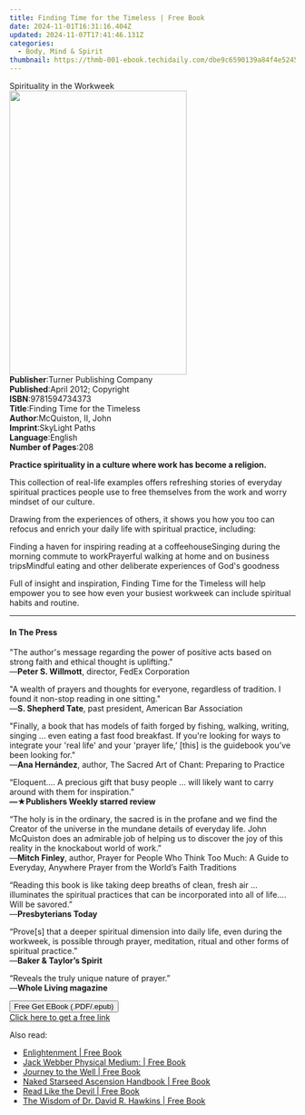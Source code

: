 ```yaml
---
title: Finding Time for the Timeless | Free Book
date: 2024-11-01T16:31:16.404Z
updated: 2024-11-07T17:41:46.131Z
categories:
  - Body, Mind & Spirit
thumbnail: https://thmb-001-ebook.techidaily.com/dbe9c6590139a84f4e5245f5a59d1de1212f65cf3f6043399457c9995711c55b.jpg
---
```

<main id="book-container">
  <div class="flex flex-col">
    <div class="book-brief flex-1 py-6 px-4 sm:p-6 md:py-10 md:px-8">
      <!-- brief-->
      <div class="book-brief-main">Spirituality in the Workweek</div>
    </div>
    <div
      class="book-meta-info flex-1 grid gap-4 col-start-1 col-end-3 row-start-1 sm:mb-6 sm:grid-cols-4 lg:gap-6 lg:col-start-2 lg:row-end-6 lg:row-span-6 lg:mb-0"
    >
      <div
        class="book-meta-info-left place-content-center mt-4 p-4 text-sm leading-6 col-start-2 col-span-2 dark:text-slate-400"
      >
        <img
          class="w-full h-500 object-cover rounded-lg sm:h-255 sm:col-span-2 lg:col-span-full"
          src="https://img-001-ebook.techidaily.com/956df95bb37408bacc013ed243636a986c207ce88d8bd6424de94578eceace23.jpg"
          alt=""
          width="312"
          height="500"
        />
      </div>
      <div
        class="book-meta-info-right mt-2 col-start-1 row-start-2 col-span-3 self-center"
      >
        <!-- meta data  -->
        <div class="flex flex-col px-4 md:px-8">
          <div class="flex-1">
            <strong>Publisher</strong>:<span class="px-2"
              >Turner Publishing Company</span
            >
          </div>
          <div class="flex-1">
            <strong>Published</strong>:<span class="px-2"
              >April 2012; Copyright</span
            >
          </div>
          <div class="flex-1">
            <strong>ISBN</strong>:<span class="px-2">9781594734373</span>
          </div>
          <div class="flex-1">
            <strong>Title</strong>:<span class="px-2"
              >Finding Time for the Timeless</span
            >
          </div>
          <div class="flex-1">
            <strong>Author</strong>:<span class="px-2"
              >McQuiston, II, John</span
            >
          </div>
          <div class="flex-1">
            <strong>Imprint</strong>:<span class="px-2">SkyLight Paths</span>
          </div>
          <div class="flex-1">
            <strong>Language</strong>:<span class="px-2">English</span>
          </div>
          <div class="flex-1">
            <strong>Number of Pages</strong>:<span class="px-2">208</span>
          </div>
        </div>
      </div>
    </div>
    <div class="book-description flex-1 py-6 px-4 sm:p-6 md:py-10 md:px-8">
      <div class="book-description-main">
        <div accordion-content="" id="description">
          <p>
            <strong
              >Practice spirituality in a culture where work has become a
              religion.</strong
            >
          </p>
          <p>
            This collection of real-life examples offers refreshing stories of
            everyday spiritual practices people use to free themselves from the
            work and worry mindset of our culture.
          </p>
          <p>
            Drawing from the experiences of others, it shows you how you too can
            refocus and enrich your daily life with spiritual practice,
            including:
          </p>
          Finding a haven for inspiring reading at a coffeehouseSinging during
          the morning commute to workPrayerful walking at home and on business
          tripsMindful eating and other deliberate experiences of God's goodness
          <p>
            Full of insight and inspiration, Finding Time for the Timeless will
            help empower you to see how even your busiest workweek can include
            spiritual habits and routine.
          </p>
        </div>
      </div>
    </div>
    <div class="book-excerpts flex-1 py-6 px-4 sm:p-6 md:py-10 md:px-8">
      <!-- excerpts-->
      <div class="book-excerpts-main">
        <hr />
        <h4 class="placeholder placeholder-heading">
          <span>In The Press</span>
        </h4>
        <p></p>
        <p>
          "The author's message regarding the power of positive acts based on
          strong faith and ethical thought is uplifting."<br />—<strong
            >Peter S. Willmott</strong
          >, director, FedEx Corporation
        </p>
        <p>
          "A wealth of prayers and thoughts for everyone, regardless of
          tradition. I found it non-stop reading in one sitting."<br />—<strong
            >S. Shepherd Tate</strong
          >, past president, American Bar Association
        </p>
        <p>
          "Finally, a book that has models of faith forged by fishing, walking,
          writing, singing ... even eating a fast food breakfast. If you're
          looking for ways to integrate your 'real life' and your 'prayer life,’
          [this] is the guidebook you’ve been looking for."<br />—<strong
            >Ana Hernández</strong
          >, author, The Sacred Art of Chant: Preparing to Practice
        </p>
        <p>
          “Eloquent.... A precious gift that busy people ... will likely want to
          carry around with them for inspiration.”<br /><strong
            >—★Publishers Weekly starred review</strong
          >
        </p>
        <p>
          “The holy is in the ordinary, the sacred is in the profane and we find
          the Creator of the universe in the mundane details of everyday life.
          John McQuiston does an admirable job of helping us to discover the joy
          of this reality in the knockabout world of work.”<br />—<strong
            >Mitch Finley</strong
          >, author, Prayer for People Who Think Too Much: A Guide to Everyday,
          Anywhere Prayer from the World’s Faith Traditions
        </p>
        <p>
          “Reading this book is like taking deep breaths of clean, fresh air …
          illuminates the spiritual practices that can be incorporated into all
          of life…. Will be savored.”<br />—<strong>Presbyterians Today</strong>
        </p>
        <p>
          “Prove[s] that a deeper spiritual dimension into daily life, even
          during the workweek, is possible through prayer, meditation, ritual
          and other forms of spiritual practice.”<br />—<strong
            >Baker &amp; Taylor’s Spirit</strong
          >
        </p>
        <p>
          “Reveals the truly unique nature of prayer.”<br />—<strong
            >Whole Living magazine</strong
          >
        </p>
        <p></p>
      </div>
    </div>
    <div
      class="book-about-author flex-1 py-6 px-4 sm:p-6 md:py-10 md:px-8"
    ></div>
    <div class="book-free-get flex-1 py-6 px-4 sm:p-6 md:py-10 md:px-8">
      <button
        id="btn-free-get"
        class="bg-blue-500 hover:bg-blue-700 text-white font-bold py-2 px-4 rounded"
      >
        Free Get EBook (.PDF/.epub)
      </button>
      <div id="countdown-display" class="px-2 text-lg mt-2"></div>
      <a
        id="free-link"
        class="hidden bg-blue-500 hover:bg-blue-700 text-white font-bold py-2 px-4 rounded"
        href="https://www.ebooks.com/en-us/book/96499282/finding-time-for-the-timeless/mcquiston-ii-john/"
        target="_blank"
        >Click here to get a free link</a
      >
    </div>
    <script>
      let countdownTime = 0;
      let countdownInterval = null;
      document
        .getElementById('btn-free-get')
        .addEventListener('click', startCountdown);
      function startCountdown() {
        countdownTime = new Date().getTime() + 60000 * 3;
        countdownInterval = setInterval(updateCountdown, 1000);
        document.getElementById('btn-free-get').disabled = true;
        document
          .getElementById('btn-free-get')
          .classList.add('bg-gray-500', 'cursor-not-allowed');
      }
      function updateCountdown() {
        let currentTime = new Date().getTime();
        let timeLeft = countdownTime - currentTime;
        let secondsLeft = Math.floor(timeLeft / 1000);
        document.getElementById('countdown-display').innerHTML =
          `Remaining time: ${secondsLeft} seconds.`;
        if (secondsLeft <= 0) {
          clearInterval(countdownInterval);
          document.getElementById('btn-free-get').classList.add('hidden');
          document.getElementById('free-link').classList.remove('hidden');
          document.getElementById('countdown-display').innerHTML = '';
        }
      }
    </script>
  </div>
</main>

<ins class="adsbygoogle"
      style="display:block"
      data-ad-client="ca-pub-7571918770474297"
      data-ad-slot="8358498916"
      data-ad-format="auto"
      data-full-width-responsive="true"></ins>
    

<span class="atpl-alsoreadstyle">Also read:</span>
<div><ul>
<li><a href="https://novels-ebooks.techidaily.com/210333497-9780957510456-enlightenment/"><u>Enlightenment | Free Book</u></a></li>
<li><a href="https://novels-ebooks.techidaily.com/210333064-9781908421548-jack-webber-physical-medium/"><u>Jack Webber Physical Medium: | Free Book</u></a></li>
<li><a href="https://novels-ebooks.techidaily.com/210333159-9781529382341-journey-to-the-well/"><u>Journey to the Well | Free Book</u></a></li>
<li><a href="https://novels-ebooks.techidaily.com/210333501-9780578943862-naked-starseed-ascension-handbook/"><u>Naked Starseed Ascension Handbook | Free Book</u></a></li>
<li><a href="https://novels-ebooks.techidaily.com/210333058-9788792633729-read-like-the-devil/"><u>Read Like the Devil | Free Book</u></a></li>
<li><a href="https://novels-ebooks.techidaily.com/210333573-9781401965051-the-wisdom-of-dr-david-r-hawkins/"><u>The Wisdom of Dr. David R. Hawkins | Free Book</u></a></li>
</ul></div>


